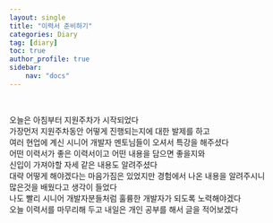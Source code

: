 ```yaml
---
layout: single
title: "이력서 준비하기"
categories: Diary
tag: [diary]
toc: true
author_profile: true
sidebar:
    nav: "docs"
---
```

<br>

오늘은 아침부터 지원주차가 시작되었다  
가장먼저 지원주차동안 어떻게 진행되는지에 대한 발제를 하고  
여러 현업에 계신 시니어 개발자 멘토님들이 오셔서 특강을 해주셨다  
어떤 이력서가 좋은 이력서이고 어떤 내용을 담으면 좋을지와  
신입이 가져야할 자세 같은 내용도 알려주셨다  
대략 어떻게 해야겠다는 마음가짐은 있었지만 경험에서 나온 내용을 알려주시니  
많은것을 배웠다고 생각이 들었다  
나도 빨리 시니어 개발자분들처럼 훌륭한 개발자가 되도록 노력해야겠다  
오늘 이력서를 마무리해 두고 내일은 개인 공부를 해서 글을 적어보겠다